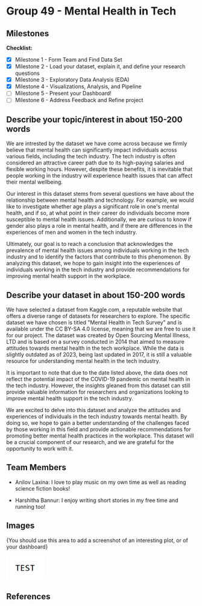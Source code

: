 # Group 49 - Mental Health in Tech

## Milestones

**Checklist:**

- [x] Milestone 1 - Form Team and Find Data Set
- [x] Milestone 2 - Load your dataset, explain it, and define your research questions
- [x] Milestone 3 - Exploratory Data Analysis (EDA)
- [x] Milestone 4 - Visualizations, Analysis, and Pipeline
- [ ] Milestone 5 - Present your Dashboard!
- [ ] Milestone 6 - Address Feedback and Refine project

## Describe your topic/interest in about 150-200 words

We are intrested by the dataset we have come across because we firmly believe that mental health can significantly impact individuals across various fields, including the tech industry. The tech industry is often considered an attractive career path due to its high-paying salaries and flexible working hours. However, despite these benefits, it is inevitable that people working in the industry will experience health issues that can affect their mental wellbeing.

Our interest in this dataset stems from several questions we have about the relationship between mental health and technology. For example, we would like to investigate whether age plays a significant role in one's mental health, and if so, at what point in their career do individuals become more susceptible to mental health issues. Additionally, we are curious to know if gender also plays a role in mental health, and if there are differences in the experiences of men and women in the tech industry.

Ultimately, our goal is to reach a conclusion that acknowledges the prevalence of mental health issues among individuals working in the tech industry and to identify the factors that contribute to this phenomenon. By analyzing this dataset, we hope to gain insight into the experiences of individuals working in the tech industry and provide recommendations for improving mental health support in the workplace.

## Describe your dataset in about 150-200 words

We have selected a dataset from Kaggle.com, a reputable website that offers a diverse range of datasets for researchers to explore. The specific dataset we have chosen is titled "Mental Health in Tech Survey" and is available under the CC BY-SA 4.0 license, meaning that we are free to use it for our project.
The dataset was created by Open Sourcing Mental Illness, LTD and is based on a survey conducted in 2014 that aimed to measure attitudes towards mental health in the tech workplace. While the data is slightly outdated as of 2023, being last updated in 2017, it is still a valuable resource for understanding mental health in the tech industry.

It is important to note that due to the date listed above, the data does not reflect the potential impact of the COVID-19 pandemic on mental health in the tech industry. However, the insights gleaned from this dataset can still provide valuable information for researchers and organizations looking to improve mental health support in the tech industry.

We are excited to delve into this dataset and analyze the attitudes and experiences of individuals in the tech industry towards mental health. By doing so, we hope to gain a better understanding of the challenges faced by those working in this field and provide actionable recommendations for promoting better mental health practices in the workplace. This dataset will be a crucial component of our research, and we are grateful for the opportunity to work with it.

## Team Members

- Anilov Laxina: I love to play music on my own time as well as reading science fiction books!
  
- Harshitha Bannur: I enjoy writing short stories in my free time and running too!
  
## Images

{You should use this area to add a screenshot of an interesting plot, or of your dashboard}

<img src ="images/test.png" width="100px">

## References
